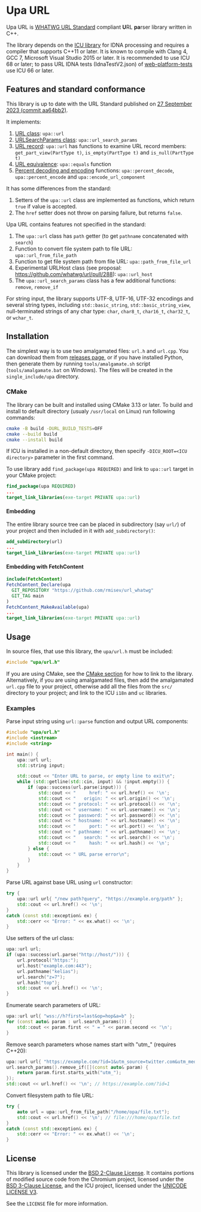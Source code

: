 # Upa URL

Upa URL is [WHATWG URL Standard](https://url.spec.whatwg.org/) compliant <b>U</b>RL <b>pa</b>rser library written in C++.

The library depends on the [ICU library](https://icu.unicode.org/) for IDNA processing and requires a compiler that supports C++11 or later. It is known to compile with Clang 4, GCC 7, Microsoft Visual Studio 2015 or later. It is recommended to use ICU 68 or later; to pass URL IDNA tests (IdnaTestV2.json) of [web-platform-tests](https://github.com/web-platform-tests/wpt/tree/master/url) use ICU 66 or later.

## Features and standard conformance

This library is up to date with the URL Standard published on
[27 September 2023 (commit aa64bb2)](https://url.spec.whatwg.org/commit-snapshots/aa64bb27d427cef0d87f134980ac762cced1f5bb/).

It implements:
1. [URL class](https://url.spec.whatwg.org/#url-class): `upa::url`
2. [URLSearchParams class](https://url.spec.whatwg.org/#interface-urlsearchparams): `upa::url_search_params`
3. [URL record](https://url.spec.whatwg.org/#concept-url): `upa::url` has functions to examine URL record members: `get_part_view(PartType t)`, `is_empty(PartType t)` and `is_null(PartType t)`
4. [URL equivalence](https://url.spec.whatwg.org/#url-equivalence): `upa::equals` function
5. [Percent decoding and encoding](https://url.spec.whatwg.org/#percent-encoded-bytes) functions: `upa::percent_decode`, `upa::percent_encode` and `upa::encode_url_component`

It has some differences from the standard:
1. Setters of the `upa::url` class are implemented as functions, which return `true` if value is accepted.
2. The `href` setter does not throw on parsing failure, but returns `false`.

Upa URL contains features not specified in the standard:
1. The `upa::url` class has `path` getter (to get `pathname` concatenated with `search`)
2. Function to convert file system path to file URL: `upa::url_from_file_path`
3. Function to get file system path from file URL: `upa::path_from_file_url`
4. Experimental URLHost class (see proposal: https://github.com/whatwg/url/pull/288): `upa::url_host`
5. The `upa::url_search_params` class has a few additional functions: `remove`, `remove_if`

For string input, the library supports UTF-8, UTF-16, UTF-32 encodings and several string types, including `std::basic_string`, `std::basic_string_view`, null-terminated strings of any char type: `char`, `char8_t`, `char16_t`, `char32_t`, or `wchar_t`.

## Installation

The simplest way is to use two amalgamated files: `url.h` and `url.cpp`. You can download them from [releases page](https://github.com/rmisev/url_whatwg/releases), or if you have installed Python, then generate them by running `tools/amalgamate.sh` script (`tools/amalgamate.bat` on Windows). The files will be created in the `single_include/upa` directory.

### CMake

The library can be built and installed using CMake 3.13 or later. To build and install to default directory (usualy `/usr/local` on Linux) run following commands:
```sh
cmake -B build -DURL_BUILD_TESTS=OFF
cmake --build build
cmake --install build
```
If ICU is installed in a non-default directory, then specify `-DICU_ROOT=<ICU directory>` parameter in the first command.

To use library add `find_package(upa REQUIRED)` and link to `upa::url` target in your CMake project:
```cmake
find_package(upa REQUIRED)
...
target_link_libraries(exe-target PRIVATE upa::url)
```

#### Embedding

The entire library source tree can be placed in subdirectory (say `url/`) of your project and then included in it with `add_subdirectory()`:
```cmake
add_subdirectory(url)
...
target_link_libraries(exe-target PRIVATE upa::url)
```

#### Embedding with FetchContent

```cmake
include(FetchContent)
FetchContent_Declare(upa
  GIT_REPOSITORY "https://github.com/rmisev/url_whatwg"
  GIT_TAG main
)
FetchContent_MakeAvailable(upa)
...
target_link_libraries(exe-target PRIVATE upa::url)
```

## Usage

In source files, that use this library, the `upa/url.h` must be  included:
```cpp
#include "upa/url.h"
```

If you are using CMake, see the [CMake section](#cmake) for how to link to the library. Alternatively, if you are using amalgamated files, then add the amalgamated `url.cpp` file to your project, otherwise add all the files from the `src/` directory to your project; and link to the ICU `i18n` and `uc` libraries.

### Examples

Parse input string using `url::parse` function and output URL components:
```cpp
#include "upa/url.h"
#include <iostream>
#include <string>

int main() {
    upa::url url;
    std::string input;

    std::cout << "Enter URL to parse, or empty line to exit\n";
    while (std::getline(std::cin, input) && !input.empty()) {
        if (upa::success(url.parse(input))) {
            std::cout << "     href: " << url.href() << '\n';
            std::cout << "   origin: " << url.origin() << '\n';
            std::cout << " protocol: " << url.protocol() << '\n';
            std::cout << " username: " << url.username() << '\n';
            std::cout << " password: " << url.password() << '\n';
            std::cout << " hostname: " << url.hostname() << '\n';
            std::cout << "     port: " << url.port() << '\n';
            std::cout << " pathname: " << url.pathname() << '\n';
            std::cout << "   search: " << url.search() << '\n';
            std::cout << "     hash: " << url.hash() << '\n';
        } else {
            std::cout << " URL parse error\n";
        }
    }
}
```

Parse URL against base URL using `url` constructor:
```cpp
try {
    upa::url url{ "/new path?query", "https://example.org/path" };
    std::cout << url.href() << '\n';
}
catch (const std::exception& ex) {
    std::cerr << "Error: " << ex.what() << '\n';
}
```

Use setters of the url class:
```cpp
upa::url url;
if (upa::success(url.parse("http://host/"))) {
    url.protocol("https:");
    url.host("example.com:443");
    url.pathname("kelias");
    url.search("z=7");
    url.hash("top");
    std::cout << url.href() << '\n';
}
```

Enumerate search parameters of URL:
```cpp
upa::url url{ "wss://h?first=last&op=hop&a=b" };
for (const auto& param : url.search_params()) {
    std::cout << param.first << " = " << param.second << '\n';
}
```

Remove search parameters whose names start with "utm_" (requires C++20):
```cpp
upa::url url{ "https://example.com/?id=1&utm_source=twitter.com&utm_medium=social" };
url.search_params().remove_if([](const auto& param) {
    return param.first.starts_with("utm_");
});
std::cout << url.href() << '\n'; // https://example.com/?id=1
```

Convert filesystem path to file URL:
```cpp
try {
    auto url = upa::url_from_file_path("/home/opa/file.txt");
    std::cout << url.href() << '\n'; // file:///home/opa/file.txt
}
catch (const std::exception& ex) {
    std::cerr << "Error: " << ex.what() << '\n';
}
```

## License

This library is licensed under the [BSD 2-Clause License](https://opensource.org/license/bsd-2-clause/). It contains portions of modified source code from the Chromium project, licensed under the [BSD 3-Clause License](https://opensource.org/license/bsd-3-clause/), and the ICU project, licensed under the [UNICODE LICENSE V3](https://www.unicode.org/license.txt).

See the `LICENSE` file for more information.
